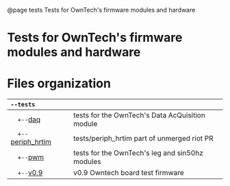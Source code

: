 @page tests Tests for OwnTech's firmware modules and hardware
# Tests for OwnTech's firmware modules and hardware

# Files organization

<!-- @cond COMMENT --><script><!--</script>

| `--tests`             |                                                   |
|:-                     |:-                                                 |
|`  +--`[daq](daq)      | tests for the OwnTech's Data AcQuisition module   |
|`  +--`[periph_hrtim](periph_hrtim) | tests/periph_hrtim part of unmerged riot PR |
|`  +--`[pwm](pwm)      | tests for the OwnTech's leg and sin50hz modules   |
|`  +--`[v0.9](v0.9)    | v0.9 Owntech board test firmware                  |

<script>--></script><script><!-- @endcond -->

| `--tests`             |                                                   |
|:-                     |:-                                                 |
|`  +--`daq             | tests for the OwnTech's Data AcQuisition module   |
|`  +--`periph_hrtim    | @subpage periph_hrtim                             |
|`  +--`pwm             | tests for the OwnTech's leg and sin50hz modules   |
|`  +--`v0.9            | @subpage v0_9                                     |

<!-- @cond COMMENT --></script><!-- @endcond -->
